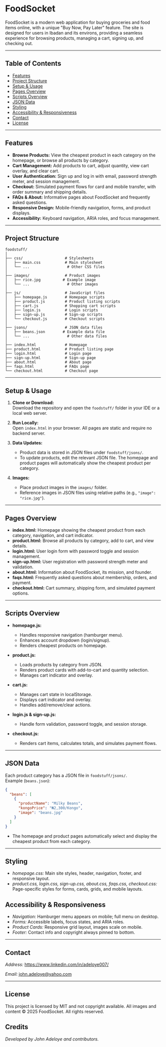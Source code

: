 # FoodSocket

FoodSocket is a modern web application for buying groceries and food items online, with a unique "Buy Now, Pay Later" feature. The site is designed for users in Ibadan and its environs, providing a seamless experience for browsing products, managing a cart, signing up, and checking out.

---

## Table of Contents

- [Features](#features)
- [Project Structure](#project-structure)
- [Setup & Usage](#setup--usage)
- [Pages Overview](#pages-overview)
- [Scripts Overview](#scripts-overview)
- [JSON Data](#json-data)
- [Styling](#styling)
- [Accessibility & Responsiveness](#accessibility--responsiveness)
- [Contact](#contact)
- [License](#license)

---

## Features

- **Browse Products:** View the cheapest product in each category on the homepage, or browse all products by category.
- **Cart Management:** Add products to cart, adjust quantity, view cart overlay, and clear cart.
- **User Authentication:** Sign up and log in with email, password strength meter, and session management.
- **Checkout:** Simulated payment flows for card and mobile transfer, with order summary and shipping details.
- **FAQs & About:** Informative pages about FoodSocket and frequently asked questions.
- **Responsive Design:** Mobile-friendly navigation, forms, and product displays.
- **Accessibility:** Keyboard navigation, ARIA roles, and focus management.

---

## Project Structure

```
foodstuff/
│
├── css/                   # Stylesheets
│   ├── main.css           # Main stylesheet
│   └── ...                 # Other CSS files
│
├── images/                # Product images
│   ├── rice.jpg          # Example image
│   └── ...                 # Other images
│
├── js/                    # JavaScript files
│   ├── homepage.js        # Homepage scripts
│   ├── product.js         # Product listing scripts
│   ├── cart.js            # Shopping cart scripts
│   ├── login.js           # Login scripts
│   ├── sign-up.js         # Sign-up scripts
│   └── checkout.js        # Checkout scripts
│
├── jsons/                 # JSON data files
│   ├── beans.json        # Example data file
│   └── ...                 # Other data files
│
├── index.html             # Homepage
├── product.html           # Product listing page
├── login.html             # Login page
├── sign-up.html           # Sign-up page
├── about.html             # About page
├── faqs.html              # FAQs page
└── checkout.html          # Checkout page
```

---

## Setup & Usage

1. **Clone or Download:**  
   Download the repository and open the `foodstuff/` folder in your IDE or a local web server.

2. **Run Locally:**  
   Open `index.html` in your browser. All pages are static and require no backend server.

3. **Data Updates:**  
   - Product data is stored in JSON files under `foodstuff/jsons/`.
   - To update products, edit the relevant JSON file. The homepage and product pages will automatically show the cheapest product per category.

4. **Images:**  
   - Place product images in the `images/` folder.
   - Reference images in JSON files using relative paths (e.g., `"image": "rice.jpg"`).

---

## Pages Overview

- **index.html:** Homepage showing the cheapest product from each category, navigation, and cart indicator.
- **product.html:** Browse all products by category, add to cart, and view details.
- **login.html:** User login form with password toggle and session management.
- **sign-up.html:** User registration with password strength meter and validation.
- **about.html:** Information about FoodSocket, its mission, and founder.
- **faqs.html:** Frequently asked questions about membership, orders, and payment.
- **checkout.html:** Cart summary, shipping form, and simulated payment options.

---

## Scripts Overview

- **homepage.js:**  
  - Handles responsive navigation (hamburger menu).
  - Enhances account dropdown (login/signup).
  - Renders cheapest products on homepage.

- **product.js:**  
  - Loads products by category from JSON.
  - Renders product cards with add-to-cart and quantity selection.
  - Manages cart indicator and overlay.

- **cart.js:**  
  - Manages cart state in localStorage.
  - Displays cart indicator and overlay.
  - Handles add/remove/clear actions.

- **login.js & sign-up.js:**  
  - Handle form validation, password toggle, and session storage.

- **checkout.js:**  
  - Renders cart items, calculates totals, and simulates payment flows.

---

## JSON Data

Each product category has a JSON file in `foodstuff/jsons/`.  
Example (`beans.json`):

```json
{
  "beans": [
    {
      "productName": "Milky Beans",
      "kongoPrice": "₦2,300/Kongo",
      "image": "beans.jpg"
    }
  ]
}
```

- The homepage and product pages automatically select and display the cheapest product from each category.

---

## Styling
- *homepage.css:* Main site styles, header, navigation, footer, and responsive layout.
- *product.css, login.css, sign-up.css, about.css, faqs.css, checkout.css:* Page-specific styles for forms, cards, grids, and mobile layouts.

## Accessibility & Responsiveness
- *Navigation:* Hamburger menu appears on mobile; full menu on desktop.
- *Forms:* Accessible labels, focus states, and ARIA roles.
- *Product Cards:* Responsive grid layout, images scale on mobile.
- *Footer:* Contact info and copyright always pinned to bottom.

---

## Contact
*Address:* https://www.linkedin.com/in/adeloye007/

*Email:* john.adeloye@yahoo.com

---

## License
This project is licensed by MIT and not copyright available.
All images and content © 2025 FoodSocket. All rights reserved.


## Credits
*Developed by John Adeloye and contributors.*
